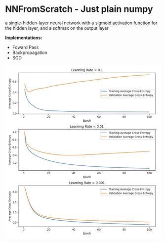 # NNFromScratch - Just plain numpy
a single-hidden-layer neural network with a sigmoid activation function for the hidden layer, and a softmax on the output layer

**Implementations:**
  - Foward Pass
  - Backpropagation
  - SGD

![Alt text](https://github.com/dcha7225/NNFromScratch/blob/main/lossVsLearnRate.png?raw=true)
